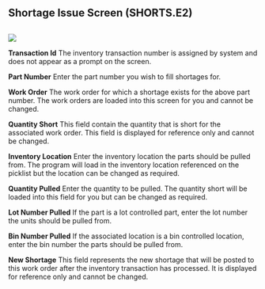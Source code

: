 ##  Shortage Issue Screen (SHORTS.E2)

<PageHeader />

##

![](images/SHORTS-E2-1.jpg)

**Transaction Id** The inventory transaction number is assigned by system and
does not appear as a prompt on the screen.  
  
**Part Number** Enter the part number you wish to fill shortages for.  
  
**Work Order** The work order for which a shortage exists for the above part
number. The work orders are loaded into this screen for you and cannot be
changed.  
  
**Quantity Short** This field contain the quantity that is short for the
associated work order. This field is displayed for reference only and cannot
be changed.  
  
**Inventory Location** Enter the inventory location the parts should be pulled
from. The program will load in the inventory location referenced on the
picklist but the location can be changed as required.  
  
**Quantity Pulled** Enter the quantity to be pulled. The quantity short will
be loaded into this field for you but can be changed as required.  
  
**Lot Number Pulled** If the part is a lot controlled part, enter the lot
number the units should be pulled from.  
  
**Bin Number Pulled** If the associated location is a bin controlled location,
enter the bin number the parts should be pulled from.  
  
**New Shortage** This field represents the new shortage that will be posted to
this work order after the inventory transaction has processed. It is displayed
for reference only and cannot be changed.  
  
  
<badge text= "Version 8.10.57" vertical="middle" />

<PageFooter />